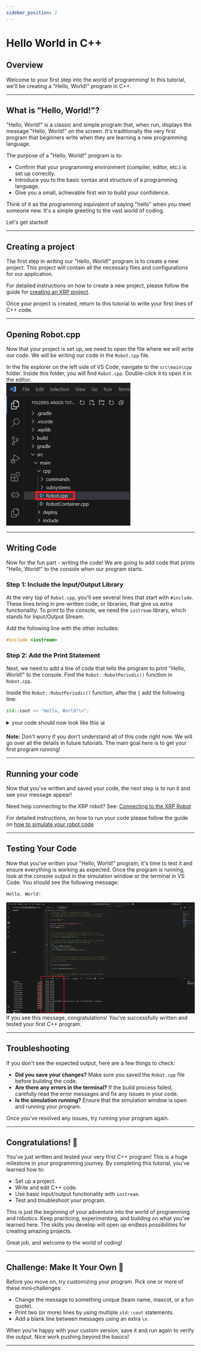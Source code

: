 ```yaml
---
sidebar_position: 2
---
```


# Hello World in C++
## Overview
Welcome to your first step into the world of programming! In this tutorial, we'll be creating a "Hello, World!" program in C++.

---

## What is "Hello, World!"?

"Hello, World!" is a classic and simple program that, when run, displays the message "Hello, World!" on the screen. It's traditionally the very first program that beginners write when they are learning a new programming language.

The purpose of a "Hello, World!" program is to:
-   Confirm that your programming environment (compiler, editor, etc.) is set up correctly.
-   Introduce you to the basic syntax and structure of a programming language.
-   Give you a small, achievable first win to build your confidence.

Think of it as the programming equivalent of saying "hello" when you meet someone new. It's a simple greeting to the vast world of coding.

Let's get started!

---

## Creating a project
The first step in writing our "Hello, World!" program is to create a new project. This project will contain all the necessary files and configurations for our application.

For detailed instructions on how to create a new project, please follow the guide for [creating an XRP project](../../../XRP%20Docs/03_XRP_project/index.md).

Once your project is created, return to this tutorial to write your first lines of C++ code.

---

## Opening Robot.cpp
Now that your project is set up, we need to open the file where we will write our code. We will be writing our code in the `Robot.cpp` file.

In the file explorer on the left side of VS Code, navigate to the `src\main\cpp` folder. Inside this folder, you will find `Robot.cpp`. Double-click it to open it in the editor.  
![Robot.cpp](Robot_CPP_Location.png)

---

## Writing Code
Now for the fun part - writing the code! We are going to add code that prints "Hello, World!" to the console when our program starts.

### Step 1: Include the Input/Output Library

At the very top of `Robot.cpp`, you'll see several lines that start with `#include`. These lines bring in pre-written code, or libraries, that give us extra functionality. To print to the console, we need the `iostream` library, which stands for Input/Output Stream.

Add the following line with the other includes:
```cpp
#include <iostream>
```

### Step 2: Add the Print Statement

Next, we need to add a line of code that tells the program to print "Hello, World!" to the console. Find the `Robot::RobotPeriodic()` function in `Robot.cpp`.

Inside the `Robot::RobotPeriodic()` function, after the  `{` add the following line:

```cpp
std::cout << "Hello, World!\n";
```
<details>
<summary> your code should now look like this  📊</summary>
    ```cpp
    // Copyright (c) FIRST and other WPILib contributors.
    // Open Source Software; you can modify and/or share it under the terms of
    // the WPILib BSD license file in the root directory of this project.

    #include "Robot.h"

    #include <frc2/command/CommandScheduler.h>

    #include <iostream>

    Robot::Robot() {}

    /**
    * This function is called every 20 ms, no matter the mode. Use
    * this for items like diagnostics that you want to run during disabled,
    * autonomous, teleoperated and test.
    *
    * <p> This runs after the mode specific periodic functions, but before
    * LiveWindow and SmartDashboard integrated updating.
    */
    void Robot::RobotPeriodic() {
    frc2::CommandScheduler::GetInstance().Run();

        std::cout << "Hello, World!\n";
    }
    ```
</details>

**Note:** Don't worry if you don't understand all of this code right now. We will go over all the details in future tutorials. The main goal here is to get your first program running!

---

## Running your code
Now that you've written and saved your code, the next step is to run it and see your message appear!

Need help connecting to the XRP robot? See: [Connecting to the XRP Robot](../../../XRP%20Docs/04_Connecting_to_XRP/index.md)

For detailed instructions, on how to run your code please follow the guide on [how to simulate your robot code](<../../../WPILib%20VSCode%20Docs/04_Simulate%20Robot%20Code/index.md>)

---

## Testing Your Code

Now that you've written your "Hello, World!" program, it's time to test it and ensure everything is working as expected. Once the program is running, look at the console output in the simulation window or the terminal in VS Code. You should see the following message:

```cpp
Hello, World!
```
![Hello World](Term_Hello_Worlds.png)
If you see this message, congratulations! You've successfully written and tested your first C++ program.

---

## Troubleshooting

If you don't see the expected output, here are a few things to check:

- **Did you save your changes?** Make sure you saved the `Robot.cpp` file before building the code.
- **Are there any errors in the terminal?** If the build process failed, carefully read the error messages and fix any issues in your code.
- **Is the simulation running?** Ensure that the simulation window is open and running your program.

Once you've resolved any issues, try running your program again.

---

## Congratulations! 🎉

You've just written and tested your very first C++ program! This is a huge milestone in your programming journey. By completing this tutorial, you've learned how to:

- Set up a project.
- Write and edit C++ code.
- Use basic input/output functionality with `iostream`.
- Test and troubleshoot your program.

This is just the beginning of your adventure into the world of programming and robotics. Keep practicing, experimenting, and building on what you've learned here. The skills you develop will open up endless possibilities for creating amazing projects.

Great job, and welcome to the world of coding!

---

## Challenge: Make It Your Own 🚀

Before you move on, try customizing your program. Pick one or more of these mini‑challenges:

- Change the message to something unique (team name, mascot, or a fun quote).
- Print two (or more) lines by using multiple `std::cout` statements.
- Add a blank line between messages using an extra `\n`.

When you’re happy with your custom version, save it and run again to verify the output. Nice work pushing beyond the basics!

---

